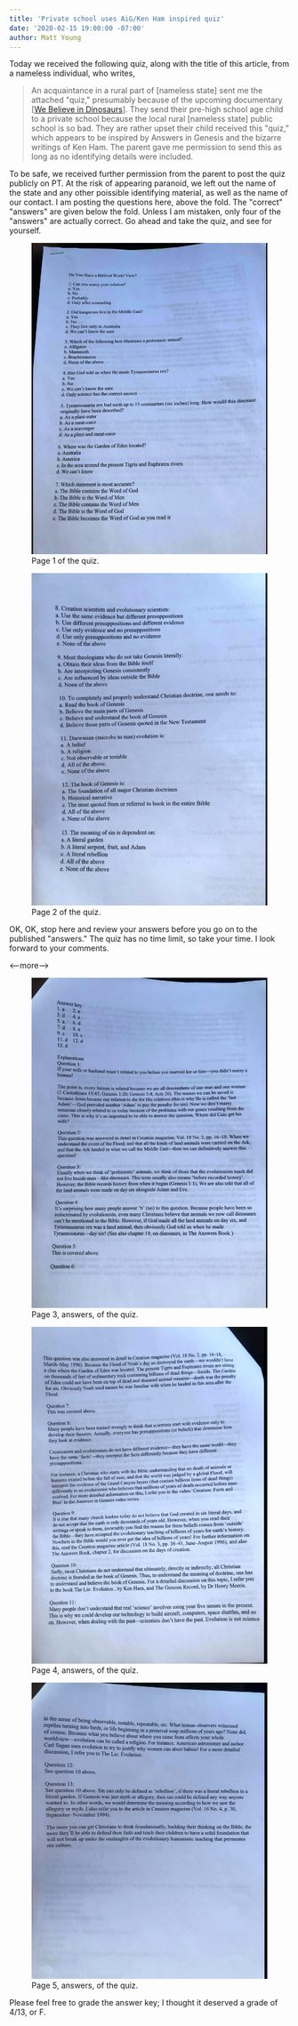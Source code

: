 ```yaml
---
title: 'Private school uses AiG/Ken Ham inspired quiz'
date: '2020-02-15 19:00:00 -07:00'
author: Matt Young
---
```


Today we received the following quiz, along with the title of this article, from a nameless individual, who writes, 

>An acquaintance in a rural part of [nameless state] sent me the attached "quiz," presumably because of the upcoming documentary [<a href="https://pandasthumb.org/archives/2020/02/we-believe-on-pbs-february-17.html">We Believe in Dinosaurs</a>]. They send their pre-high school age child to a private school because the local rural [nameless state] public school is so bad. They are rather upset their child received this "quiz," which appears to be inspired by Answers in Genesis and the bizarre writings of Ken Ham. The parent gave me permission to send this as long as no identifying details were included.

To be safe, we received further permission from the parent to post the quiz publicly on PT. At the risk of appearing paranoid, we left out the name of the state and any other poissible identifying material, as well as the name of our contact. I am posting the questions here, above the fold. The "correct" "answers" are given below the fold. Unless I am mistaken, only four of the "answers" are actually correct. Go ahead and take the quiz, and see for yourself.

<figure> 
<img src="/uploads/2020/Ham Test_1.jpeg" alt="Test questions"/>
<figcaption>Page 1 of the quiz.</figcaption>
</figure>

<figure> 
<img src="/uploads/2020/Ham Test_2.jpeg" alt="Test questions"/>
<figcaption>Page 2 of the quiz.</figcaption>
</figure>

OK, OK, stop here and review your answers before you go on to the published "answers." The quiz has no time limit, so take your time. I look forward to your comments.

<--more-->

<figure> 
<img src="/uploads/2020/Ham Test_3.jpeg" alt="Answers"/>
<figcaption>Page 3, answers, of the quiz.</figcaption>
</figure>

<figure> 
<img src="/uploads/2020/Ham Test_4.jpeg" alt="Answers"/>
<figcaption>Page 4, answers, of the quiz.</figcaption>
</figure>

<figure> 
<img src="/uploads/2020/Ham Test_5.jpeg" alt="Answers"/>
<figcaption>Page 5, answers, of the quiz.</figcaption>
</figure>

Please feel free to grade the answer key; I thought it deserved a grade of 4/13, or F.
